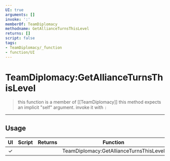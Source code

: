 ```yaml
---
UI: true
arguments: []
invoke: ':'
memberOf: TeamDiplomacy
methodname: GetAllianceTurnsThisLevel
returns: []
script: false
tags:
- TeamDiplomacy/_function
- function/UI
---
```

# TeamDiplomacy:GetAllianceTurnsThisLevel
> this function is a member of [[TeamDiplomacy]]
> this method expects an implicit "self" argument. invoke it with `:`
-----
## Usage
|  UI | Script | Returns | Function | Arguments |
|:---:|:------:|-------:|:--------:|:---------|
|✓| ||TeamDiplomacy:GetAllianceTurnsThisLevel||
